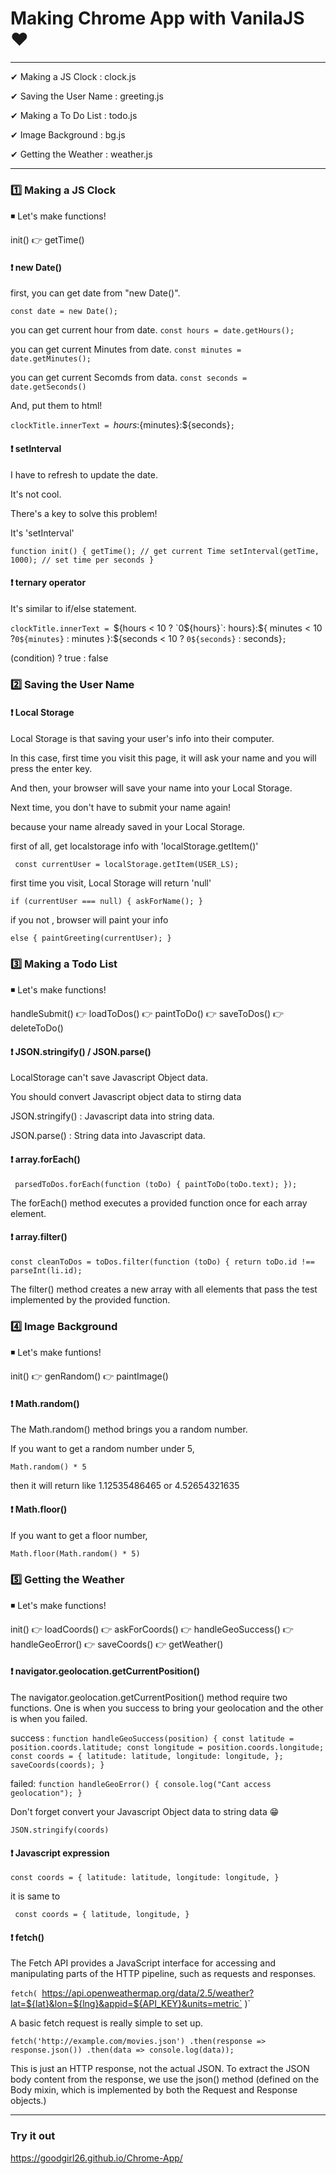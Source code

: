 # Making Chrome App with VanilaJS ❤

---

✔ Making a JS Clock : clock.js

✔ Saving the User Name : greeting.js

✔ Making a To Do List : todo.js

✔ Image Background : bg.js

✔ Getting the Weather : weather.js

---

### 1️⃣ Making a JS Clock

◾ Let's make functions!

init() 👉 getTime()

#### ❗ new Date()

first, you can get date from "new Date()".

`const date = new Date();`

you can get current hour from date.
`const hours = date.getHours();`

you can get current Minutes from date.
`const minutes = date.getMinutes();`

you can get current Secomds from data.
`const seconds = date.getSeconds() `

And, put them to html!

`clockTitle.innerText = `${hours}:${minutes}:${seconds}`;`

#### ❗ setInterval

I have to refresh to update the date.

It's not cool.

There's a key to solve this problem!

It's 'setInterval'

`function init() { getTime(); // get current Time setInterval(getTime, 1000); // set time per seconds }`

#### ❗ ternary operator

It's similar to if/else statement.

`clockTitle.innerText = `${hours < 10 ? `0${hours}`: hours}:${ minutes < 10 ?`0${minutes}` : minutes
  }:${seconds < 10 ? `0${seconds}` : seconds}`;`

(condition) ? true : false

### 2️⃣ Saving the User Name

#### ❗ Local Storage

Local Storage is that saving your user's info into their computer.

In this case, first time you visit this page, it will ask your name and you will press the enter key.

And then, your browser will save your name into your Local Storage.

Next time, you don't have to submit your name again!

because your name already saved in your Local Storage.

first of all, get localstorage info with 'localStorage.getItem()'

` const currentUser = localStorage.getItem(USER_LS);`

first time you visit, Local Storage will return 'null'

`if (currentUser === null) { askForName(); } `

if you not , browser will paint your info

`else { paintGreeting(currentUser); }`

### 3️⃣ Making a Todo List

◾ Let's make functions!

handleSubmit() 👉 loadToDos() 👉 paintToDo() 👉 saveToDos() 👉 deleteToDo()

#### ❗ JSON.stringify() / JSON.parse()

LocalStorage can't save Javascript Object data.

You should convert Javascript object data to stirng data

JSON.stringify() : Javascript data into string data.

JSON.parse() : String data into Javascript data.

#### ❗ array.forEach()

` parsedToDos.forEach(function (toDo) { paintToDo(toDo.text); });`

The forEach() method executes a provided function once for each array element.

#### ❗ array.filter()

`const cleanToDos = toDos.filter(function (toDo) { return toDo.id !== parseInt(li.id);`

The filter() method creates a new array with all elements that pass the test implemented by the provided function.

### 4️⃣ Image Background

◾ Let's make funtions!

init() 👉 genRandom() 👉 paintImage()

#### ❗ Math.random()

The Math.random() method brings you a random number.

If you want to get a random number under 5,

`Math.random() * 5`

then it will return like 1.12535486465 or 4.52654321635

#### ❗ Math.floor()

If you want to get a floor number,

`Math.floor(Math.random() * 5)`

### 5️⃣ Getting the Weather

◾ Let's make functions!

init() 👉 loadCoords() 👉 askForCoords() 👉 handleGeoSuccess() 👉 handleGeoError() 👉 saveCoords() 👉 getWeather()

#### ❗ navigator.geolocation.getCurrentPosition()

The navigator.geolocation.getCurrentPosition() method require two functions. One is when you success to bring your geolocation and the other is when you failed.

success : `function handleGeoSuccess(position) { const latitude = position.coords.latitude; const longitude = position.coords.longitude; const coords = { latitude: latitude, longitude: longitude, }; saveCoords(coords); }`

failed: `function handleGeoError() { console.log("Cant access geolocation"); }`

Don't forget convert your Javascript Object data to string data
😁

`JSON.stringify(coords)`

#### ❗ Javascript expression

`const coords = { latitude: latitude, longitude: longitude, }`

it is same to

` const coords = { latitude, longitude, }`

#### ❗ fetch()

The Fetch API provides a JavaScript interface for accessing and manipulating parts of the HTTP pipeline, such as requests and responses.

`fetch( `https://api.openweathermap.org/data/2.5/weather?lat=${lat}&lon=${lng}&appid=${API_KEY}&units=metric`
)`

A basic fetch request is really simple to set up.

`fetch('http://example.com/movies.json') .then(response => response.json()) .then(data => console.log(data));`

This is just an HTTP response, not the actual JSON. To extract the JSON body content from the response, we use the json() method (defined on the Body mixin, which is implemented by both the Request and Response objects.)

---

### Try it out

https://goodgirl26.github.io/Chrome-App/
